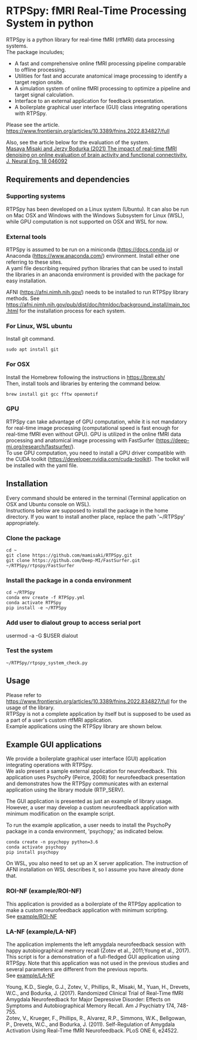 # RTPSpy: fMRI Real-Time Processing System in python

RTPSpy is a python library for real-time fMRI (rtfMRI) data processing systems.   
The package inculudes;
* A fast and comprehensive online fMRI processing pipeline comparable to offline processing.
* Utilities for fast and accurate anatomical image processing to identify a target region onsite.
* A simulation system of online fMRI processing to optimize a pipeline and target signal calculation.
* Interface to an external application for feedback presentation.
* A boilerplate graphical user interface (GUI) class integrating operations with RTPSpy.

Please see the article.  
https://www.frontiersin.org/articles/10.3389/fnins.2022.834827/full

Also, see the article below for the evaluation of the system.   
[Masaya Misaki and Jerzy Bodurka (2021) The impact of real-time fMRI denoising on online evaluation of brain activity and functional connectivity. J. Neural Eng. 18 046092](https://iopscience.iop.org/article/10.1088/1741-2552/ac0b33)

## Requirements and dependencies
### Supporting systems
RTPSpy has been developed on a Linux system (Ubuntu). It can also be run on Mac OSX and Windows with the Windows Subsystem for Linux (WSL), while GPU computation is not supported on OSX and WSL for now.

### External tools
RTPSpy is assumed to be run on a miniconda (https://docs.conda.io) or Anaconda (https://www.anaconda.com/) environment.
Install either one referring to these sites.   
A yaml file describing required python libraries that can be used to install the libraries in an anaconda environment is provided with the package for easy installation.  

AFNI (https://afni.nimh.nih.gov/) needs to be installed to run RTPSpy library methods. See https://afni.nimh.nih.gov/pub/dist/doc/htmldoc/background_install/main_toc.html for the installation process for each system.

### For Linux, WSL ubuntu
Install git command.  
```
sudo apt install git
```

### For OSX  
Install the Homebrew following the instructions in https://brew.sh/  
Then, install tools and libraries by entering the command below.
```
brew install git gcc fftw openmotif
```

### GPU
RTPSpy can take advantage of GPU computation, while it is not mandatory for real-time image processing (computational speed is fast enough for real-time fMRI even without GPU). GPU is utilized in the online fMRI data processing and anatomical image processing with FastSurfer (https://deep-mi.org/research/fastsurfer/).  
To use GPU computation, you need to install a GPU driver compatible with the CUDA toolkit (https://developer.nvidia.com/cuda-toolkit). The toolkit will be installed with the yaml file.  

## Installation
Every command should be entered in the terminal (Terminal application on OSX and Ubuntu console on WSL).  
Instructions below are supposed to install the package in the home directory. If you want to install another place, replace the path '~/RTPSpy' appropriately.  

### Clone the package  
```
cd ~
git clone https://github.com/mamisaki/RTPSpy.git
git clone https://github.com/Deep-MI/FastSurfer.git ~/RTPSpy/rtpspy/FastSurfer
```

### Install the package in a conda environment
```
cd ~/RTPSpy
conda env create -f RTPSpy.yml
conda activate RTPSpy
pip install -e ~/RTPSpy
```

### Add user to dialout group to access serial port  
usermod -a -G $USER dialout  

### Test the system
```
~/RTPSpy/rtpspy_system_check.py
```

## Usage
Please refer to https://www.frontiersin.org/articles/10.3389/fnins.2022.834827/full for the usage of the library.  
RTPSpy is not a complete application by itself but is supposed to be used as a part of a user's custom rtfMRI application.  
Example applications using the RTPSpy library are shown below.  

## Example GUI applications
We provide a boilerplate graphical user interface (GUI) application integrating operations with RTPSpy.  
We aslo present a sample external application for neurofeedback. This application uses PsychoPy (Peirce, 2008) for neurofeedback presentation and demonstrates how the RTPSpy communicates with an external application using the library module (RTP_SERV).  

The GUI application is presented as just an example of library usage. However, a user may develop a custom neurofeedback application with minimum modification on the example script.

To run the example application, a user needs to install the PsychoPy package in a conda environment, 'psychopy,' as indicated below.
```
conda create -n psychopy python=3.6
conda activate psychopy
pip install psychopy
```

On WSL, you also need to set up an X server application. The instruction of AFNI installation on WSL describes it, so I assume you have already done that.

### ROI-NF (example/ROI-NF)
This application is provided as a boilerplate of the RTPSpy application to make a custom neurofeedback application with minimum scripting.  
See [example/ROI-NF](example/ROI-NF#readme)

### LA-NF (example/LA-NF)
The application implements the left amygdala neurofeedback session with happy autobiographical memory recall (Zotev et al., 2011;Young et al., 2017). This script is for a demonstration of a full-fledged GUI application using RTPSpy. Note that this application was not used in the previous studies and several parameters are different from the previous reports.  
See [example/LA-NF](example/LA-NF#readme)

Young, K.D., Siegle, G.J., Zotev, V., Phillips, R., Misaki, M., Yuan, H., Drevets, W.C., and Bodurka, J. (2017). Randomized Clinical Trial of Real-Time fMRI Amygdala Neurofeedback for Major Depressive Disorder: Effects on Symptoms and Autobiographical Memory Recall. Am J Psychiatry 174, 748-755.  
Zotev, V., Krueger, F., Phillips, R., Alvarez, R.P., Simmons, W.K., Bellgowan, P., Drevets, W.C., and Bodurka, J. (2011). Self-Regulation of Amygdala Activation Using Real-Time fMRI Neurofeedback. PLoS ONE 6, e24522.

